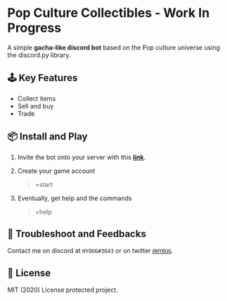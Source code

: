 # Pop Culture Collectibles - Work In Progress

A simple **gacha-like discord bot** based on the Pop culture universe using the discord.py library.

## 🕹️ Key Features

* Collect items
* Sell and buy
* Trade

## 📦 Install and Play

1. Invite the bot onto your server with this [**link**](https://discord.com/api/oauth2/authorize?client_id=718073137610227753&permissions=0&scope=bot).

2. Create your game account
   > =start

3. Eventually, get help and the commands
   > =help

## 🔧 Troubleshoot and Feedbacks

Contact me on discord at `HYOUG#3643` or on twitter [`@HY0UG`](https://twitter.com/HY0UG).

## 📜 License 

MIT (2020) License protected project.
